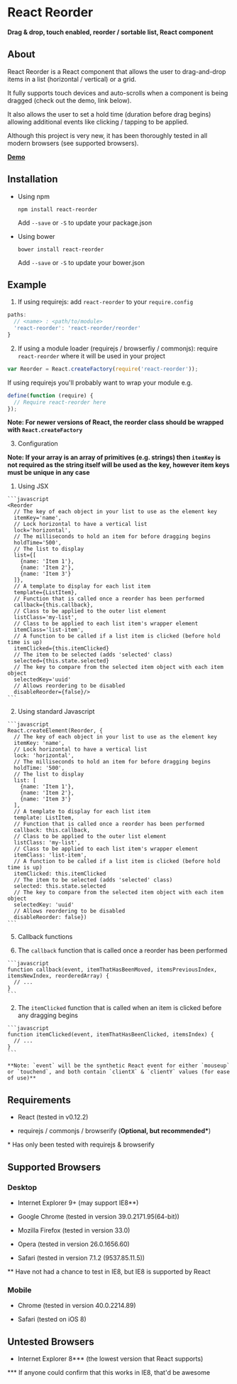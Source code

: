 # React Reorder

__Drag & drop, touch enabled, reorder / sortable list, React component__

## About

React Reorder is a React component that allows the user to drag-and-drop items in a list (horizontal / vertical) or a grid.

It fully supports touch devices and auto-scrolls when a component is being dragged (check out the demo, link below).

It also allows the user to set a hold time (duration before drag begins) allowing additional events like clicking / tapping to be applied.

Although this project is very new, it has been thoroughly tested in all modern browsers (see supported browsers).

__[Demo](http://jakesidsmith.github.io/react-reorder/)__

## Installation

* Using npm
  ```
  npm install react-reorder
  ```
    Add `--save` or `-S` to update your package.json

* Using bower
  ```
  bower install react-reorder
  ```
    Add `--save` or `-S` to update your bower.json

## Example

1. If using requirejs: add `react-reorder` to your `require.config`

  ```javascript
  paths:
    // <name> : <path/to/module>
    'react-reorder': 'react-reorder/reorder'
  }
  ```

2. If using a module loader (requirejs / browserfiy / commonjs): require `react-reorder` where it will be used in your project

  ```javascript
  var Reorder = React.createFactory(require('react-reorder'));
  ```

  If using requirejs you'll probably want to wrap your module e.g.

  ```javascript
  define(function (require) {
    // Require react-reorder here
  });
  ```

  **Note: For newer versions of React, the reorder class should be wrapped with `React.createFactory`**

3. Configuration

  **Note: If your array is an array of primitives (e.g. strings) then `itemKey` is not required as the string itself will be used as the key, however item keys must be unique in any case**

  1. Using JSX

    ```javascript
    <Reorder
      // The key of each object in your list to use as the element key
      itemKey='name',
      // Lock horizontal to have a vertical list
      lock='horizontal',
      // The milliseconds to hold an item for before dragging begins
      holdTime='500',
      // The list to display
      list={[
        {name: 'Item 1'},
        {name: 'Item 2'},
        {name: 'Item 3'}
      ]},
      // A template to display for each list item
      template={ListItem},
      // Function that is called once a reorder has been performed
      callback={this.callback},
      // Class to be applied to the outer list element
      listClass='my-list',
      // Class to be applied to each list item's wrapper element
      itemClass='list-item',
      // A function to be called if a list item is clicked (before hold time is up)
      itemClicked={this.itemClicked}
      // The item to be selected (adds 'selected' class)
      selected={this.state.selected}
      // The key to compare from the selected item object with each item object
      selectedKey='uuid'
      // Allows reordering to be disabled
      disableReorder={false}/>
    ```

  2. Using standard Javascript

    ```javascript
    React.createElement(Reorder, {
      // The key of each object in your list to use as the element key
      itemKey: 'name',
      // Lock horizontal to have a vertical list
      lock: 'horizontal',
      // The milliseconds to hold an item for before dragging begins
      holdTime: '500',
      // The list to display
      list: [
        {name: 'Item 1'},
        {name: 'Item 2'},
        {name: 'Item 3'}
      ],
      // A template to display for each list item
      template: ListItem,
      // Function that is called once a reorder has been performed
      callback: this.callback,
      // Class to be applied to the outer list element
      listClass: 'my-list',
      // Class to be applied to each list item's wrapper element
      itemClass: 'list-item',
      // A function to be called if a list item is clicked (before hold time is up)
      itemClicked: this.itemClicked
      // The item to be selected (adds 'selected' class)
      selected: this.state.selected
      // The key to compare from the selected item object with each item object
      selectedKey: 'uuid'
      // Allows reordering to be disabled
      disableReorder: false})
    ```

5. Callback functions

  1. The `callback` function that is called once a reorder has been performed

    ```javascript
    function callback(event, itemThatHasBeenMoved, itemsPreviousIndex, itemsNewIndex, reorderedArray) {
      // ...
    }
    ```

  2. The `itemClicked` function that is called when an item is clicked before any dragging begins

    ```javascript
    function itemClicked(event, itemThatHasBeenClicked, itemsIndex) {
      // ...
    }
    ```

    **Note: `event` will be the synthetic React event for either `mouseup` or `touchend`, and both contain `clientX` & `clientY` values (for ease of use)**

## Requirements

* React (tested in v0.12.2)

* requirejs / commonjs / browserify (__Optional, but recommended*__)

\* Has only been tested with requirejs & browserify

## Supported Browsers

### Desktop

* Internet Explorer 9+ (may support IE8**)

* Google Chrome (tested in version 39.0.2171.95(64-bit))

* Mozilla Firefox (tested in version 33.0)

* Opera (tested in version 26.0.1656.60)

* Safari (tested in version 7.1.2 (9537.85.11.5))

\** Have not had a chance to test in IE8, but IE8 is supported by React


### Mobile

* Chrome (tested in version 40.0.2214.89)

* Safari (tested on iOS 8)

## Untested Browsers

* Internet Explorer 8*** (the lowest version that React supports)

\*** If anyone could confirm that this works in IE8, that'd be awesome
